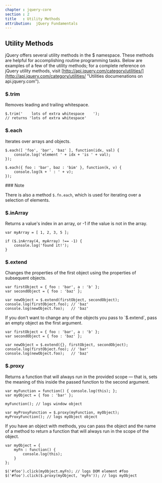 ```yaml
---
chapter : jquery-core
section : 2
title   : Utility Methods
attribution:  jQuery Fundamentals
---
```

## Utility Methods

jQuery offers several utility methods in the $ namespace.  These methods are
helpful for accomplishing routine programming tasks.  Below are examples of a
few of the utility methods; for a complete reference on jQuery utility methods,
visit
[http://api.jquery.com/category/utilities/](http://api.jquery.com/category/utilities/
"Utilities documenations on api.jquery.com").

### $.trim

<div class="example" markdown="1">
Removes leading and trailing whitespace.

    $.trim('    lots of extra whitespace    ');
    // returns 'lots of extra whitespace'
</div>

### $.each

<div class="example" markdown="1">
Iterates over arrays and objects.

    $.each([ 'foo', 'bar', 'baz' ], function(idx, val) {
        console.log('element ' + idx + 'is ' + val);
    });

    $.each({ foo : 'bar', baz : 'bim' }, function(k, v) {
        console.log(k + ' : ' + v);
    });
</div>

<div class="note" markdown="1">
### Note

There is also a method `$.fn.each`, which is used for iterating over a
selection of elements.
</div>

### $.inArray

<div class="example" markdown="1">
Returns a value's index in an array, or -1 if the value is not in the array.

    var myArray = [ 1, 2, 3, 5 ];

    if ($.inArray(4, myArray) !== -1) {
        console.log('found it!');
    }
</div>

### $.extend

<div class="example" markdown="1">
Changes the properties of the first object using the properties of subsequent objects.

    var firstObject = { foo : 'bar', a : 'b' };
    var secondObject = { foo : 'baz' };

    var newObject = $.extend(firstObject, secondObject);
    console.log(firstObject.foo); // 'baz'
    console.log(newObject.foo);   // 'baz'
</div>

<div class="example" markdown="1">
If you don't want to change any of the objects you pass to `$.extend`, pass an
empty object as the first argument.

    var firstObject = { foo : 'bar', a : 'b' };
    var secondObject = { foo : 'baz' };

    var newObject = $.extend({}, firstObject, secondObject);
    console.log(firstObject.foo); // 'bar'
    console.log(newObject.foo);   // 'baz'
</div>

### $.proxy

<div class="example" markdown="1">
Returns a function that will always run in the provided scope — that is, sets
the meaning of this inside the passed function to the second argument.

    var myFunction = function() { console.log(this); };
    var myObject = { foo : 'bar' };

    myFunction(); // logs window object

    var myProxyFunction = $.proxy(myFunction, myObject);
    myProxyFunction(); // logs myObject object
</div>

<div class="example" markdown="1">
If you have an object with methods, you can pass the object and the name of a
method to return a function that will always run in the scope of the object.

    var myObject = {
        myFn : function() {
            console.log(this);
        }
    };

    $('#foo').click(myObject.myFn); // logs DOM element #foo
    $('#foo').click($.proxy(myObject, 'myFn')); // logs myObject
</div>
